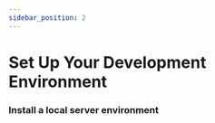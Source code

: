 ```yaml
---
sidebar_position: 2
---
```


# Set Up Your Development Environment

### Install a local server environment
